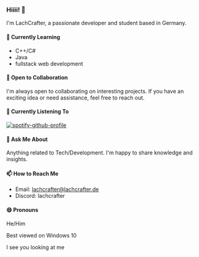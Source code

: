 ### Hiiii! 👋

I'm LachCrafter, a passionate developer and student based in Germany.

#### 🌱 Currently Learning
- C++/C#
- Java
- fullstack web development

#### 👯 Open to Collaboration
I'm always open to collaborating on interesting projects. If you have an exciting idea or need assistance, feel free to reach out.

#### 🎵 Currently Listening To
[![spotify-github-profile](https://spotify-github-profile.vercel.app/api/view?uid=313nmwumgcxawim23nzjpcv6zjxq&cover_image=true&theme=natemoo-re&show_offline=false&background_color=121212&interchange=true&bar_color=ff0000&bar_color_cover=false)](https://spotify-github-profile.vercel.app/api/view?uid=313nmwumgcxawim23nzjpcv6zjxq&redirect=true)

#### 💬 Ask Me About
Anything related to Tech/Development. I'm happy to share knowledge and insights.

#### 📫 How to Reach Me
- Email: lachcrafter@lachcrafter.de
- Discord: lachcrafter

#### 😄 Pronouns
He/Him



Best viewed on Windows 10


I see you looking at me
